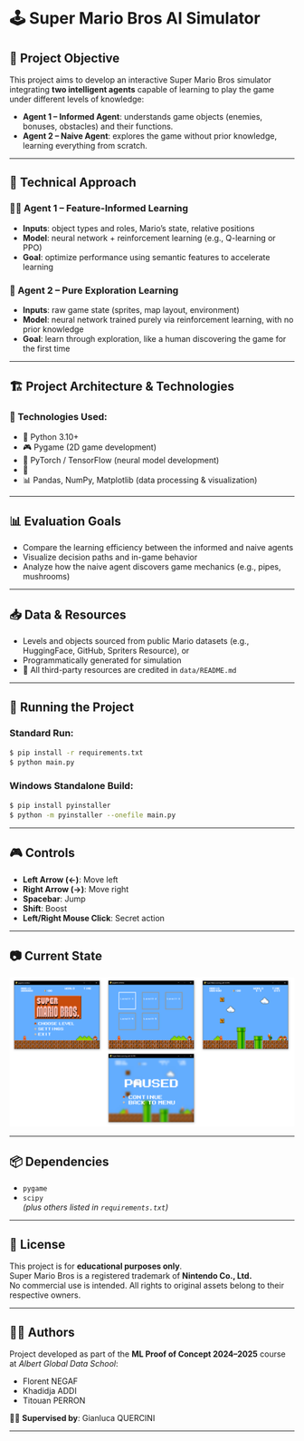 # 🕹️ Super Mario Bros AI Simulator

## 🎯 Project Objective  
This project aims to develop an interactive Super Mario Bros simulator integrating **two intelligent agents** capable of learning to play the game under different levels of knowledge:

- **Agent 1 – Informed Agent**: understands game objects (enemies, bonuses, obstacles) and their functions.  
- **Agent 2 – Naive Agent**: explores the game without prior knowledge, learning everything from scratch.

---

## 🧠 Technical Approach

### 🕵️‍♂️ Agent 1 – Feature-Informed Learning  
- **Inputs**: object types and roles, Mario’s state, relative positions  
- **Model**: neural network + reinforcement learning (e.g., Q-learning or PPO)  
- **Goal**: optimize performance using semantic features to accelerate learning

### 🤖 Agent 2 – Pure Exploration Learning  
- **Inputs**: raw game state (sprites, map layout, environment)  
- **Model**: neural network trained purely via reinforcement learning, with no prior knowledge  
- **Goal**: learn through exploration, like a human discovering the game for the first time

---

## 🏗️ Project Architecture & Technologies

### 🧪 Technologies Used:
- 🐍 Python 3.10+  
- 🎮 Pygame (2D game development)  
- 🧠 PyTorch / TensorFlow (neural model development)  
- 🤖 
- 📊 Pandas, NumPy, Matplotlib (data processing & visualization)  

---

## 📊 Evaluation Goals
- Compare the learning efficiency between the informed and naive agents  
- Visualize decision paths and in-game behavior  
- Analyze how the naive agent discovers game mechanics (e.g., pipes, mushrooms)

---

## 📥 Data & Resources  
- Levels and objects sourced from public Mario datasets (e.g., HuggingFace, GitHub, Spriters Resource), or  
- Programmatically generated for simulation  
- 📄 All third-party resources are credited in `data/README.md`  

---

## 🚀 Running the Project

### Standard Run:
```bash
$ pip install -r requirements.txt
$ python main.py
```

### Windows Standalone Build:
```bash
$ pip install pyinstaller
$ python -m pyinstaller --onefile main.py
```

---

## 🎮 Controls
- **Left Arrow (←)**: Move left  
- **Right Arrow (→)**: Move right  
- **Spacebar**: Jump  
- **Shift**: Boost  
- **Left/Right Mouse Click**: Secret action  

---

## 📷 Current State
![Current State](img/pics.png "current state")

---

## 📦 Dependencies
- `pygame`  
- `scipy`  
*(plus others listed in `requirements.txt`)*

---

## 📜 License
This project is for **educational purposes only**.  
Super Mario Bros is a registered trademark of **Nintendo Co., Ltd.**  
No commercial use is intended. All rights to original assets belong to their respective owners.

---

## 👨‍🎓 Authors
Project developed as part of the **ML Proof of Concept 2024–2025** course at *Albert Global Data School*:

- Florent NEGAF  
- Khadidja ADDI  
- Titouan PERRON  

👨‍🏫 **Supervised by**: Gianluca QUERCINI

---
